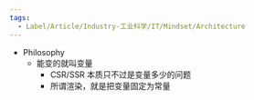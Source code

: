 ```yaml
---
tags:
  - Label/Article/Industry-工业科学/IT/Mindset/Architecture
---
```


- Philosophy
    - 能变的就叫变量
        - CSR/SSR 本质只不过是变量多少的问题
        - 所谓渲染，就是把变量固定为常量
